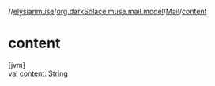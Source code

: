 //[elysianmuse](../../../index.md)/[org.darkSolace.muse.mail.model](../index.md)/[Mail](index.md)/[content](content.md)

# content

[jvm]\
val [content](content.md): [String](https://kotlinlang.org/api/latest/jvm/stdlib/kotlin/-string/index.html)
